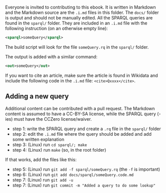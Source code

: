 Everyone is invited to contributing to this ebook. It is written in Markdown and
the Markdown source are the `.i.md` files in this folder. The `docs/` folder is output
and should not be manually edited. All the SPARQL queries are found in the `sparql/`
folder. They are included in an `.i.md` file with the following instruction (on an
otherwise empty line):

```xml
<sparql>someQuery</sparql>
```

The build script will look for the file `someQuery.rq` in the `sparql/` folder.

The output is added with a similar command:

```xml
<out>someQuery</out>
```

If you want to cite an article, make sure the article is found in Wikidata and
include the following code in the `.i.md` file: `<cite>Qxxxx</cite>`.

## Adding a new query

Additional content can be contributed with a pull request. The Markdown content
is assumed to have a CC-BY-SA license, while the SPARQL query (-ies) must have
the CCZero license/waiver.

 * step 1: write the SPARQL query and create a `.rq` file in the `sparql/` folder
 * step 2: edit the `.i.md` file where the query should be added and add some written explanation
 * step 3: (Linux) run `cd sparql/; make`
 * step 4: (Linux) run `make` (so, in the root folder)

If that works, add the files like this:

 * step 5: (Linux) run `git add -f sparql/someQuery.rq` (the `-f` is important)
 * step 6: (Linux) run `git add docs/sparql/someQuery.code.md`
 * step 7: (Linux) run `git add -u`
 * step 7: (Linux) run `git commit -m "Added a query to do some lookup"`
